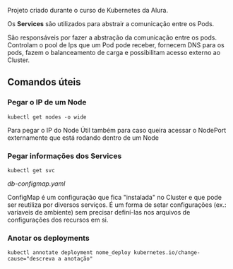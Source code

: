 Projeto criado durante o curso de Kubernetes da Alura.

Os **Services** são utilizados para abstrair a comunicação entre os Pods.

São responsáveis por fazer a abstração da comunicação entre os pods. Controlam o pool de Ips que um Pod pode receber, fornecem DNS para os pods, fazem o balanceamento de carga e possibilitam acesso externo ao Cluster.

## Comandos úteis

### Pegar o IP de um Node

```kubectl get nodes -o wide```

Para pegar o IP do Node
Útil também para caso queira acessar o NodePort externamente que está rodando dentro de um Node

### Pegar informações dos Services

```kubectl get svc```


*db-configmap.yaml*

ConfigMap é um configuração que fica "instalada" no Cluster e que pode ser reutiliza por diversos serviços.
É um forma de setar configurações (ex.: varíaveis de ambiente) sem precisar definí-las nos arquivos de configurações dos recursos em si.

### Anotar os deployments

```kubectl annotate deployment nome_deploy kubernetes.io/change-cause="descreva a anotação"```